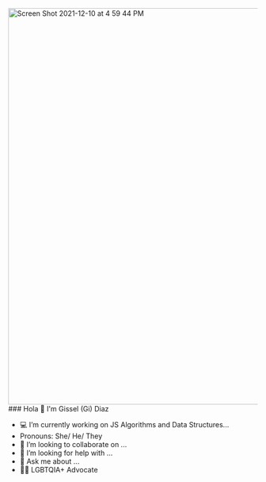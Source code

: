 <img width="800" alt="Screen Shot 2021-12-10 at 4 59 44 PM" src="https://user-images.githubusercontent.com/85481752/148100234-b42d402c-07db-4600-8e86-f234ee73b507.png">
### Hola 👋 I'm Gissel (Gi) Diaz

- 💻 I’m currently working on JS Algorithms and Data Structures...
-  Pronouns: She/ He/ They
- 👯 I’m looking to collaborate on ...
- 🤔 I’m looking for help with ...
- 💬 Ask me about ...
- 🏳️‍🌈 LGBTQIA+ Advocate


